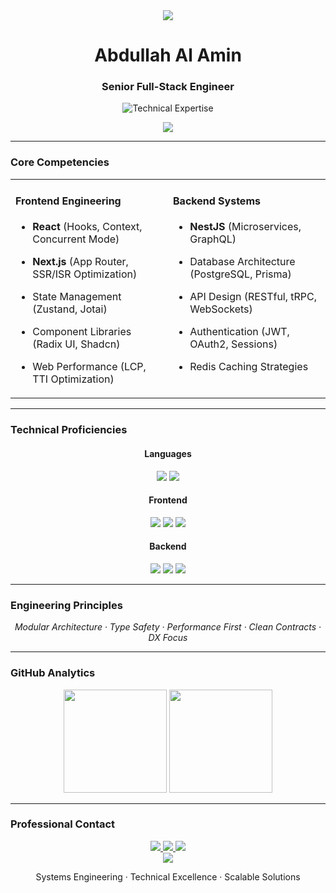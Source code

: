 <!-- GitHub Profile README -->
<div align="center">

<!-- Minimalist Header -->
  <img src="https://capsule-render.vercel.app/api?type=rect&color=gradient&height=2&section=header" />

  <h1 align="center">Abdullah Al Amin</h1>
  <h3 align="center">Senior Full-Stack Engineer</h3>

<!-- Precision Typing Animation -->
  <p align="center">
    <img src="https://readme-typing-svg.demolab.com?font=Fira+Code&weight=500&size=18&duration=3800&pause=1200&color=7C3AED&center=true&width=580&lines=TypeScript+Specialist+%E2%96%B8+React+Architecture+%E2%96%B8+NestJS+Systems;Performance-Optimized+Solutions+%E2%96%B8+Enterprise-Grade+Applications" alt="Technical Expertise" />
  </p>

  <img src="https://capsule-render.vercel.app/api?type=rect&color=gradient&height=2" />
</div>

---

### Core Competencies

<table align="center">
  <tr>
    <td width="50%" valign="top">

#### Frontend Engineering
- **React** (Hooks, Context, Concurrent Mode)
- **Next.js** (App Router, SSR/ISR Optimization)
- State Management (Zustand, Jotai)
- Component Libraries (Radix UI, Shadcn)
- Web Performance (LCP, TTI Optimization)

    </td>
    <td width="50%" valign="top">

#### Backend Systems
- **NestJS** (Microservices, GraphQL)
- Database Architecture (PostgreSQL, Prisma)
- API Design (RESTful, tRPC, WebSockets)
- Authentication (JWT, OAuth2, Sessions)
- Redis Caching Strategies

    </td>
  </tr>
</table>

---

### Technical Proficiencies

<div align="center">

#### Languages
<img src="https://img.shields.io/badge/TypeScript-3178C6?style=flat-square&logo=typescript&logoColor=white" /> 
<img src="https://img.shields.io/badge/JavaScript-323330?style=flat-square&logo=javascript&logoColor=F7DF1E" />

#### Frontend
<img src="https://img.shields.io/badge/Next.js-000000?style=flat-square&logo=nextdotjs&logoColor=white" />
<img src="https://img.shields.io/badge/React-20232A?style=flat-square&logo=react&logoColor=61DAFB" />
<img src="https://img.shields.io/badge/Tailwind_CSS-38B2AC?style=flat-square&logo=tailwind-css&logoColor=white" />

#### Backend
<img src="https://img.shields.io/badge/NestJS-E0234E?style=flat-square&logo=nestjs&logoColor=white" />
<img src="https://img.shields.io/badge/Prisma-2D3748?style=flat-square&logo=prisma&logoColor=white" />
<img src="https://img.shields.io/badge/PostgreSQL-4169E1?style=flat-square&logo=postgresql&logoColor=white" />

</div>

---

### Engineering Principles
<p align="center">
  <em>Modular Architecture · Type Safety · Performance First · Clean Contracts · DX Focus</em>
</p>

---

### GitHub Analytics
<div align="center">
  <img height="165" src="https://github-readme-stats.vercel.app/api?username=Abdullh1111&show_icons=true&count_private=true&hide_title=true&hide_border=true&bg_color=00000000&text_color=7C3AED&icon_color=7C3AED" />
  <img height="165" src="https://github-readme-stats.vercel.app/api/top-langs/?username=Abdullh1111&layout=compact&hide_border=true&bg_color=00000000&text_color=7C3AED&title_color=7C3AED" />
</div>

---

### Professional Contact
<div align="center">
  <a href="mailto:abdullah4474032@gmail.com">
    <img src="https://img.shields.io/badge/Email-Professional%20Inquiry-D14836?style=flat-square&logo=gmail&logoColor=white" />
  </a>
  <a href="https://www.linkedin.com/in/abdullah-al-amin-b14480306/">
    <img src="https://img.shields.io/badge/LinkedIn-Connect%20Professionally-0A66C2?style=flat-square&logo=linkedin&logoColor=white" />
  </a>
  <a href="https://abdullah-chi-cyan.vercel.app/">
    <img src="https://img.shields.io/badge/Portfolio-View%20Work-000000?style=flat-square&logo=vercel&logoColor=white" />
  </a>
</div>

<!-- Minimalist Footer -->
<div align="center">
  <img src="https://capsule-render.vercel.app/api?type=rect&color=gradient&height=2" />
  <p>Systems Engineering · Technical Excellence · Scalable Solutions</p>
</div>
